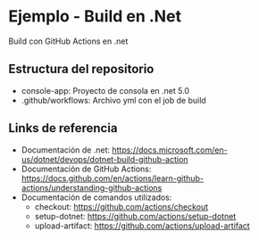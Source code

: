# Ejemplo - Build en .Net
Build con GitHub Actions en .net

## Estructura del repositorio

- console-app: Proyecto de consola en .net 5.0
- .github/workflows: Archivo yml con el job de build


## Links de referencia
- Documentación de .net: https://docs.microsoft.com/en-us/dotnet/devops/dotnet-build-github-action
- Documentación de GitHub Actions: https://docs.github.com/en/actions/learn-github-actions/understanding-github-actions
- Documentación de comandos utilizados:
  - checkout: https://github.com/actions/checkout
  - setup-dotnet: https://github.com/actions/setup-dotnet
  - upload-artifact: https://github.com/actions/upload-artifact   
